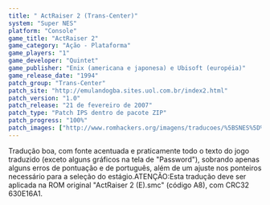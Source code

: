 ```yaml
---
title: " ActRaiser 2 (Trans-Center)"
system: "Super NES"
platform: "Console"
game_title: "ActRaiser 2"
game_category: "Ação - Plataforma"
game_players: "1"
game_developer: "Quintet"
game_publisher: "Enix (americana e japonesa) e Ubisoft (européia)"
game_release_date: "1994"
patch_group: "Trans-Center"
patch_site: "http://emulandogba.sites.uol.com.br/index2.html"
patch_version: "1.0"
patch_release: "21 de fevereiro de 2007"
patch_type: "Patch IPS dentro de pacote ZIP"
patch_progress: "100%"
patch_images: ["http://www.romhackers.org/imagens/traducoes/%5BSNES%5D%20ActRaiser%202%20-%20Trans-Center%20-%201.png","http://www.romhackers.org/imagens/traducoes/%5BSNES%5D%20ActRaiser%202%20-%20Trans-Center%20-%202.png","http://www.romhackers.org/imagens/traducoes/%5BSNES%5D%20ActRaiser%202%20-%20Trans-Center%20-%203.png"]
---
```

Tradução boa, com fonte acentuada e praticamente todo o texto do jogo traduzido (exceto alguns gráficos na tela de "Password"), sobrando apenas alguns erros de pontuação e de português, além de um ajuste nos ponteiros necessário para a seleção do estágio.ATENÇÃO:Esta tradução deve ser aplicada na ROM original "ActRaiser 2 (E).smc" (código A8), com CRC32 630E16A1.